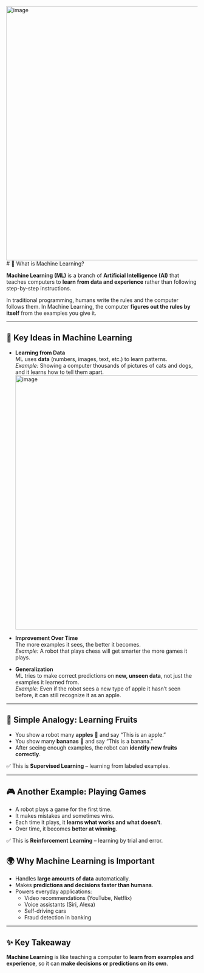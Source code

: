 <img width="1356" height="668" alt="image" src="https://github.com/user-attachments/assets/8c1e38c0-ab6b-4bd8-a9f6-7aa92e3dc81e" /># 🧠 What is Machine Learning?

**Machine Learning (ML)** is a branch of **Artificial Intelligence (AI)** that teaches computers to **learn from data and experience** rather than following step-by-step instructions.

In traditional programming, humans write the rules and the computer follows them. In Machine Learning, the computer **figures out the rules by itself** from the examples you give it.

---

## 🔑 Key Ideas in Machine Learning

- **Learning from Data**  
  ML uses **data** (numbers, images, text, etc.) to learn patterns.  
  *Example:* Showing a computer thousands of pictures of cats and dogs, and it learns how to tell them apart.
  <img width="1356" height="668" alt="image" src="https://github.com/user-attachments/assets/d9ec5d77-252f-4961-8790-9ca617a7f91a" />

- **Improvement Over Time**  
  The more examples it sees, the better it becomes.  
  *Example:* A robot that plays chess will get smarter the more games it plays.

- **Generalization**  
  ML tries to make correct predictions on **new, unseen data**, not just the examples it learned from.  
  *Example:* Even if the robot sees a new type of apple it hasn’t seen before, it can still recognize it as an apple.

---

## 🍎 Simple Analogy: Learning Fruits

- You show a robot many **apples** 🍎 and say “This is an apple.”  
- You show many **bananas** 🍌 and say “This is a banana.”  
- After seeing enough examples, the robot can **identify new fruits correctly**.

✅ This is **Supervised Learning** – learning from labeled examples.

---

## 🎮 Another Example: Playing Games

- A robot plays a game for the first time.  
- It makes mistakes and sometimes wins.  
- Each time it plays, it **learns what works and what doesn’t**.  
- Over time, it becomes **better at winning**.

✅ This is **Reinforcement Learning** – learning by trial and error.



## 🌍 Why Machine Learning is Important

- Handles **large amounts of data** automatically.  
- Makes **predictions and decisions faster than humans**.  
- Powers everyday applications:  
  - Video recommendations (YouTube, Netflix)  
  - Voice assistants (Siri, Alexa)  
  - Self-driving cars  
  - Fraud detection in banking

---

## ✨ Key Takeaway

**Machine Learning** is like teaching a computer to **learn from examples and experience**, so it can **make decisions or predictions on its own**.
